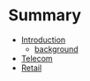 # Summary

* [Introduction](README.md)
   * [background](background.md)
* [Telecom](chapter1.md)
* [Retail](retail.md)

